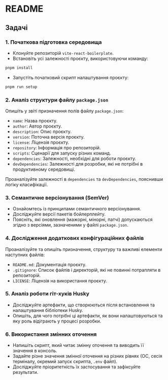 # README

## Задачі

### 1. Початкова підготовка середовища
- Клонуйте репозиторій `vite-react-boilerplate`.
- Встановіть усі залежності проєкту, використовуючи команду:

```bash
pnpm install
```

- Запустіть початковий скрипт налаштування проєкту:

```bash
pnpm run setup
```

### 2. Аналіз структури файлу `package.json`
Опишіть у звіті призначення полів файлу `package.json`:
- `name`: Назва проєкту.
- `author`: Автор проєкту.
- `description`: Опис проєкту.
- `version`: Поточна версія проєкту.
- `license`: Ліцензія проєкту.
- `repository`: Інформація про репозиторій.
- `scripts`: Сценарії для запуску різних команд.
- `dependencies`: Залежності, необхідні для роботи проєкту.
- `devDependencies`: Залежності для розробки, які не потрібні в продуктивному середовищі.

Проаналізуйте залежності в `dependencies` та `devDependencies`, пояснивши логіку класифікації.

### 3. Семантичне версіонування (SemVer)
- Ознайомтесь із принципами семантичного версіонування.
- Досліджуйте версії пакетів бойлерплейту.
- Поясніть, які оновлення (мажорні, мінорні, патчі) допускаються згідно з версіями, зазначеними у файлі `package.json`.

### 4. Дослідження додаткових конфігураційних файлів
Проаналізуйте та опишіть призначення, структуру та важливі елементи наступних файлів:
- `README.md`: Документація проєкту.
- `.gitignore`: Список файлів і директорій, які не повинні потрапляти в репозиторій.
- `LICENSE`: Ліцензія на використання проєкту.

### 5. Аналіз роботи гіт-хуків Husky
- Досліджуйте артефакти, що створюються після встановлення та налаштування бібліотеки Husky.
- Опишіть, для чого потрібні ці артефакти, як вони налаштовуються та яку роль відіграють у процесі розробки.

### 6. Використання змінних оточення
- Напишіть скрипт, який читає змінну оточення та виводить її значення в консоль.
- Задайте різне значення змінної оточення на різних рівнях (ОС, сесія терміналу, окремий запуск скрипта, `.env` файл).
- Досліджуйте пріоритетність їх застосування та зафіксуйте результати.
